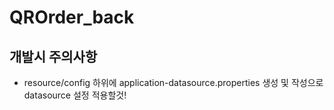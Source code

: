 # QROrder_back

## 개발시 주의사항
- resource/config 하위에 application-datasource.properties 생성 및 작성으로 datasource 설정 적용할것!